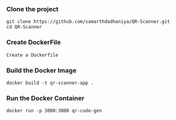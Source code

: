 ### Clone the project
```
git clone https://github.com/samarthdadhaniya/QR-Scanner.git
cd QR-Scanner
```
### Create DockerFile 
```
Create a Dockerfile
```
###  Build the Docker Image
```
docker build -t qr-scanner-app .
```

### Run the Docker Container
```
docker run -p 3000:3000 qr-code-gen
```
